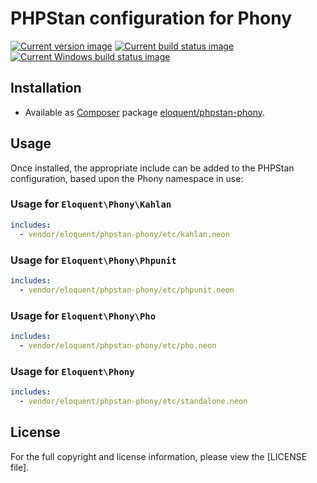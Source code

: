 # PHPStan configuration for Phony

[![Current version image][version-image]][current version]
[![Current build status image][build-image]][current build status]
[![Current Windows build status image][windows-build-image]][current windows build status]

[build-image]: https://img.shields.io/travis/eloquent/phpstan-phony/master.svg?style=flat-square "Current build status for the master branch"
[current build status]: https://travis-ci.org/eloquent/phpstan-phony
[current version]: https://packagist.org/packages/eloquent/phpstan-phony
[current windows build status]: https://ci.appveyor.com/project/eloquent/phpstan-phony
[version-image]: https://img.shields.io/packagist/v/eloquent/phpstan-phony.svg?style=flat-square "This project uses semantic versioning"
[windows-build-image]: https://img.shields.io/appveyor/ci/eloquent/phpstan-phony/master.svg?label=windows&style=flat-square "Current Windows build status for the master branch"

## Installation

- Available as [Composer] package [eloquent/phpstan-phony].

[composer]: http://getcomposer.org/
[eloquent/phpstan-phony]: https://packagist.org/packages/eloquent/phpstan-phony

## Usage

Once installed, the appropriate include can be added to the PHPStan
configuration, based upon the Phony namespace in use:

### Usage for `Eloquent\Phony\Kahlan`

```yaml
includes:
  - vendor/eloquent/phpstan-phony/etc/kahlan.neon
```

### Usage for `Eloquent\Phony\Phpunit`

```yaml
includes:
  - vendor/eloquent/phpstan-phony/etc/phpunit.neon
```

### Usage for `Eloquent\Phony\Pho`

```yaml
includes:
  - vendor/eloquent/phpstan-phony/etc/pho.neon
```

### Usage for `Eloquent\Phony`

```yaml
includes:
  - vendor/eloquent/phpstan-phony/etc/standalone.neon
```

## License

For the full copyright and license information, please view the [LICENSE file].
